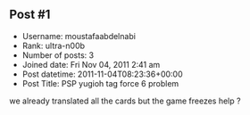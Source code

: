 ## Post #1
- Username: moustafaabdelnabi
- Rank: ultra-n00b
- Number of posts: 3
- Joined date: Fri Nov 04, 2011 2:41 am
- Post datetime: 2011-11-04T08:23:36+00:00
- Post Title: PSP yugioh tag force 6 problem

we already translated all the cards but the game freezes help ?
